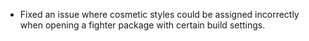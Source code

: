 - Fixed an issue where cosmetic styles could be assigned incorrectly when opening a fighter package with certain build settings.